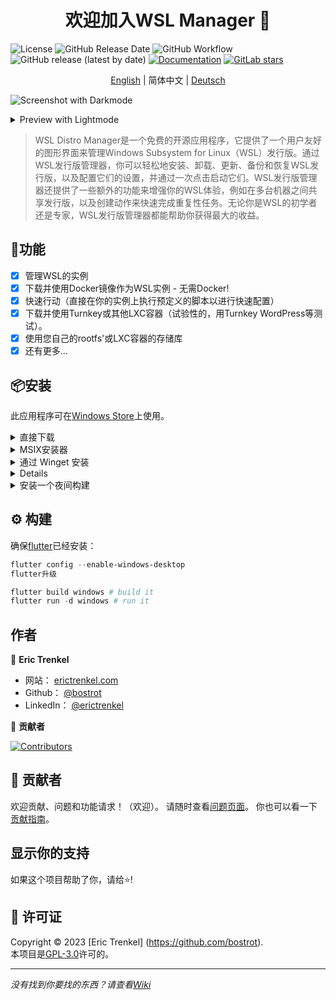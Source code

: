 <h1 align="center">欢迎加入WSL Manager 👋</h1>

![License](https://img.shields.io/github/license/bostrot/wsl2-distro-manager?style=for-the-badge)
![GitHub Release Date](https://img.shields.io/github/release-date/bostrot/wsl2-distro-manager?style=for-the-badge)
![GitHub Workflow](https://img.shields.io/github/actions/workflow/status/bostrot/wsl2-distro-manager/releaser.yml?branch=main&label=nightly&style=for-the-badge)
![GitHub release (latest by date)](https://img.shields.io/github/v/release/bostrot/wsl2-distro-manager?style=for-the-badge)
[![Documentation](https://img.shields.io/badge/DOCUMENTATION-WIKI-green?style=for-the-badge)](https://github.com/bostrot/wsl2-distro-manager/wiki)
[![GitLab stars](https://img.shields.io/gitlab/stars/bostrot/wsl2-distro-manager?gitlab_url=https%3A%2F%2Fgitlab.com&label=GitLab&style=for-the-badge)](https://gitlab.com/bostrot/wsl2-distro-manager)

<p align='center'>
    <a href='./README.md'>English</a> | 简体中文 | <a href='./README_de.md'>Deutsch</a>
</p>

![Screenshot with Darkmode](https://user-images.githubusercontent.com/7342321/233077521-69bd6b3f-1e2a-48a1-a6df-2d346736cfb3.png)

<details>
<summary>Preview with Lightmode</summary>

![Screenshot with Lightmode](https://user-images.githubusercontent.com/7342321/233077564-794d15dd-d8d6-48b2-aee6-20e67de3da29.png)

</details>

> WSL Distro Manager是一个免费的开源应用程序，它提供了一个用户友好的图形界面来管理Windows Subsystem for Linux（WSL）发行版。通过WSL发行版管理器，你可以轻松地安装、卸载、更新、备份和恢复WSL发行版，以及配置它们的设置，并通过一次点击启动它们。WSL发行版管理器还提供了一些额外的功能来增强你的WSL体验，例如在多台机器之间共享发行版，以及创建动作来快速完成重复性任务。无论你是WSL的初学者还是专家，WSL发行版管理器都能帮助你获得最大的收益。

## 🚀功能

- [x] 管理WSL的实例
- [x] 下载并使用Docker镜像作为WSL实例 - 无需Docker!
- [x] 快速行动（直接在你的实例上执行预定义的脚本以进行快速配置）
- [x] 下载并使用Turnkey或其他LXC容器（试验性的，用Turnkey WordPress等测试）。
- [x] 使用您自己的rootfs'或LXC容器的存储库
- [x] 还有更多...

## 📦安装

此应用程序可在[Windows Store](https://apps.microsoft.com/store/detail/wsl-manager/9NWS9K95NMJB?hl=en-us&gl=US)上使用。

<details><br />
<summary>直接下载</summary

你可以从[Release](https://github.com/bostrot/wsl2-distro-manager/releases)页面直接下载此应用。最新版本是以压缩文件的形式提供的。
</details>

<details><br />
<summary>MSIX安装器</summary>

`msix`是用一个测试证书签名的，所以你需要特别允许它。在PowerShell中，你可以做以下工作：

```powershell
Add-AppPackage -Path .\wsl2-distro-manager-v1.x.x-unsigned.msix -AllowUnsigned
```
</details>

<details>
<summary>通过 Winget 安装</summary>。

winget软件包已经过期! 请使用Windows商店版本代替。

```sh
winget install Bostrot.WSLManager
```

</details>

<details
<summary>通过Chocolatey安装</summary>。

这个软件包是由社区（[@mikeee](https://github.com/mikeee/ChocoPackages)）维护的。它不是一个官方软件包。

```sh
choco install wsl2-distro-manager
```

</details>

<details>
<summary>安装一个夜间构建</summary>。

最后的构建可以在 "releaser "工作流中找到工件，或者通过[这个链接](https://nightly.link/bostrot/wsl2-distro-manager/workflows/releaser/main/wsl2-distro-manager-nightly-archive.zip)。如果你更喜欢无符号的`msix`，你也可以使用[此链接](https://nightly.link/bostrot/wsl2-distro-manager/workflows/releaser/main/wsl2-distro-manager-nightly-msix.zip)。

</details>

## ⚙️ 构建

确保[flutter](https://flutter.dev/desktop)已经安装：

```powershell
flutter config --enable-windows-desktop
flutter升级

flutter build windows # build it
flutter run -d windows # run it
```

## 作者

👤 **Eric Trenkel**

- 网站： [erictrenkel.com](erictrenkel.com)
- Github： [@bostrot](https://github.com/bostrot)
- LinkedIn： [@erictrenkel](https://linkedin.com/in/erictrenkel)

👥 **贡献者**

[![Contributors](https://contrib.rocks/image?repo=bostrot/wsl2-distro-manager)](https://github.com/bostrot/wsl2-distro-manager/graphs/contributors)

## 🤝 贡献者

欢迎贡献、问题和功能请求！（欢迎）。
请随时查看[问题页面](https://github.com/bostrot/wsl2-distro-manager/issues)。
你也可以看一下[贡献指南](https://github.com/bostrot/wsl2-distro-manager/blob/main/CONTRIBUTING.md)。

## 显示你的支持

如果这个项目帮助了你，请给⭐️!

## 📝 许可证

Copyright © 2023 [Eric Trenkel] (https://github.com/bostrot).\
本项目是[GPL-3.0](https://github.com/bostrot/wsl2-distro-manager/blob/main/LICENSE)许可的。

---

_没有找到你要找的东西？请查看[Wiki](https://github.com/bostrot/wsl2-distro-manager/wiki)_
